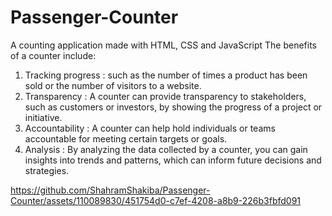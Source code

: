 # Passenger-Counter
A counting application made with HTML, CSS and JavaScript
The benefits of a counter include:
1. Tracking progress :
such as the number of times a product has been sold or the number of visitors to a website.
2. Transparency :
A counter can provide transparency to stakeholders, such as customers or investors, by showing the progress of a project or initiative.
3. Accountability :
A counter can help hold individuals or teams accountable for meeting certain targets or goals.
4. Analysis :
By analyzing the data collected by a counter, you can gain insights into trends and patterns, which can inform future decisions and strategies.

https://github.com/ShahramShakiba/Passenger-Counter/assets/110089830/451754d0-c7ef-4208-a8b9-226b3fbfd091


